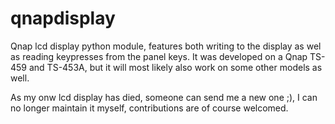 qnapdisplay
=====
Qnap lcd display python module, features both writing to the display as wel as reading keypresses from the panel keys.
It was developed on a Qnap TS-459 and TS-453A, but it will most likely also work on some other models as well.

As my onw lcd display has died, someone can send me a new one ;), I can no longer maintain it myself, contributions are of course welcomed.

